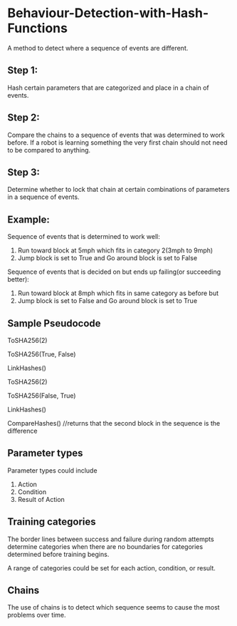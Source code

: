 # Behaviour-Detection-with-Hash-Functions
A method to detect where a sequence of events are different.

## Step 1: 
Hash certain parameters that are categorized and place in a chain of events.

## Step 2: 
Compare the chains to a sequence of events that was determined to work before. If a robot is learning something the very first chain should not need to be compared to anything.

## Step 3: 
Determine whether to lock that chain at certain combinations of parameters in a sequence of events.


## Example:

Sequence of events that is determined to work well:

1. Run toward block at 5mph which fits in category 2(3mph to 9mph)
2. Jump block is set to True and  Go around block is set to False

Sequence of events that is decided on but ends up failing(or succeeding better):
1. Run toward block at 8mph which fits in same category as before
but
2. Jump block is set to False and Go around block is set to True

## Sample Pseudocode
ToSHA256(2)

ToSHA256(True, False)

LinkHashes()

ToSHA256(2)

ToSHA256(False, True)

LinkHashes()

CompareHashes() //returns that the second block in the sequence is the difference


## Parameter types
Parameter types could include
1. Action
2. Condition
3. Result of Action

## Training categories
The border lines between success and failure during random attempts
determine categories when there are no boundaries for categories
determined before training begins.

A range of categories could be set for each action, condition, or result.

## Chains
The use of chains is to detect which sequence seems to cause the most
problems over time.
